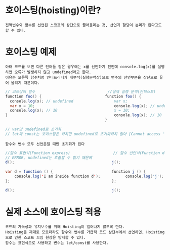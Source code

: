 # 호이스팅(hoisting)이란?
~~~
전역변수와 함수를 선언된 스코프의 상단으로 끌어올리는 것, 선언과 할당이 분리가 된다고도 할 수 있다.
~~~

# 호이스팅 예제
~~~
아래 코드를 보면 다른 언어들 같은 경우에는 x를 선언하기 전인데 console.log(x)를 실행하면 오류가 발생하지 않고 undefined라고 한다.
이유는 오른쪽 함수처럼 인터프리터가 내부적(실행문맥상)으로 변수의 선언부분을 상단으로 끌어 올리기 때문이다.
~~~
~~~java script 
// 코드상의 함수                                //실제 실행 문맥(컨텍스트)
function foo() {                            function foo() {
  console.log(x); // undefined                  var x;
  var x = 10;                                   console.log(x); // undefined
  console.log(x); // 10                         x = 10;
}                                               console.log(x); // 10
                                            }  
                                            
// var만 undefined로 초기화
// let과 const는 호이스팅은 하지만 undefined로 초기화하지 않아 [Cannot access 'x' before initialization]에러가 발생한다
~~~

~~~
함수와 변수 모두 선언문일 때만 초기화가 된다
~~~
~~~java script
//함수 표현식(Function express)                   // 함수 선언식(Function declaration)  --> // 함수 선언식의 실제 실행문맥(컨택스트)
// ERROR, undefined는 호출할 수 없기 때문에
d();	                                       j();                                   function j () {
                                                                                           console.log('j');
var d = function () {                          function j () {                         }
	console.log('I am inside function d');           console.log('j');                   
};                                             };                                      j();

d();                                           j();                                    j();
~~~
<!-- # 호이스팅은 왜 발생하는가? 

인터프리터가 변수와 함수의 메모리 공간을 선언 전에 미리 할당하는 것을 의미합니다
인터프리터가 실행전에 실행 문맥(컨텍스트)를 만들기위해 최초에 처음부터 끝까지 훑어 나가며 변수 정보를 수집하는데,
실행 컨텍스트가 관여할 코드들은 실행되기 전의 상태이지만 자바스크립트 엔진은 이미 해당 환경에 속한 코드의 변수명들을 모두 알고 있게 됩니다.
https://www.zigae.com/javascript-basic/
https://poiemaweb.com/js-execution-context
# 컨텍스트는 무엇이고 왜 이런 동작을 하는가? -->
                                     
                                     
# 실제 소스에 호이스팅 적용
~~~
코드의 가독성과 유지보수를 위해 Hoisting이 일어나지 않도록 한다. 
Hoisting을 제대로 모르더라도 함수와 변수를 가급적 코드 상단부에서 선언하면, Hoisting으로 인한 스코프 꼬임 현상은 방지할 수 있다.
함수는 표현식으로 사용하고 변수는 let/const를 사용한다.
~~~
                                            
                                            
